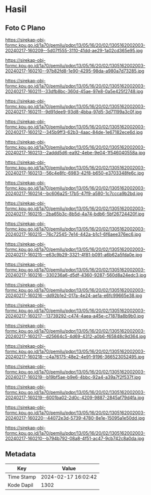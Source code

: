 # Hasil

## Foto C Plano

https://sirekap-obj-formc.kpu.go.id/1a70/pemilu/pdpr/13/05/16/20/02/1305162002003-20240217-160209--5d07f555-3110-41dd-ae29-1a02cd365e95.jpg

https://sirekap-obj-formc.kpu.go.id/1a70/pemilu/pdpr/13/05/16/20/02/1305162002003-20240217-160210--97b82fd8-1e90-4295-98da-a980a7d73285.jpg

https://sirekap-obj-formc.kpu.go.id/1a70/pemilu/pdpr/13/05/16/20/02/1305162002003-20240217-160211--33dfb8bc-360d-45ae-97e8-0a5e425f2748.jpg

https://sirekap-obj-formc.kpu.go.id/1a70/pemilu/pdpr/13/05/16/20/02/1305162002003-20240217-160211--9d91dee9-93d8-4bba-97d5-3d71199a3c0f.jpg

https://sirekap-obj-formc.kpu.go.id/1a70/pemilu/pdpr/13/05/16/20/02/1305162002003-20240217-160212--345b9ff3-62b3-4aac-84de-1e67182ece6d.jpg

https://sirekap-obj-formc.kpu.go.id/1a70/pemilu/pdpr/13/05/16/20/02/1305162002003-20240217-160213--2addd5d6-ea92-4ebe-9e04-1f546040558a.jpg

https://sirekap-obj-formc.kpu.go.id/1a70/pemilu/pdpr/13/05/16/20/02/1305162002003-20240217-160213--56c4e8fc-6983-42f8-b650-e3703348fe6c.jpg

https://sirekap-obj-formc.kpu.go.id/1a70/pemilu/pdpr/13/05/16/20/02/1305162002003-20240217-160214--bc606a25-17b5-47f9-a580-1c7ccca9b2bd.jpg

https://sirekap-obj-formc.kpu.go.id/1a70/pemilu/pdpr/13/05/16/20/02/1305162002003-20240217-160215--2ba65b3c-8b5d-4a74-bdb6-5bf26724420f.jpg

https://sirekap-obj-formc.kpu.go.id/1a70/pemilu/pdpr/13/05/16/20/02/1305162002003-20240217-160215--76c72545-7e14-442a-b1c1-6f6aee376ec6.jpg

https://sirekap-obj-formc.kpu.go.id/1a70/pemilu/pdpr/13/05/16/20/02/1305162002003-20240217-160215--e63c9b29-3321-4f81-b091-a6b62a5fda0e.jpg

https://sirekap-obj-formc.kpu.go.id/1a70/pemilu/pdpr/13/05/16/20/02/1305162002003-20240217-160216--330236a6-d5df-4360-9287-560d8a24edc3.jpg

https://sirekap-obj-formc.kpu.go.id/1a70/pemilu/pdpr/13/05/16/20/02/1305162002003-20240217-160216--dd92b1e2-017a-4e24-ae1a-e6fc99665e38.jpg

https://sirekap-obj-formc.kpu.go.id/1a70/pemilu/pdpr/13/05/16/20/02/1305162002003-20240217-160217--13739292-c474-4aea-a45e-c71878a8b9b0.jpg

https://sirekap-obj-formc.kpu.go.id/1a70/pemilu/pdpr/13/05/16/20/02/1305162002003-20240217-160217--d25664c5-4d69-4312-a0b6-f65848c9d364.jpg

https://sirekap-obj-formc.kpu.go.id/1a70/pemilu/pdpr/13/05/16/20/02/1305162002003-20240217-160218--c4a76175-48e2-4e91-9196-366523052495.jpg

https://sirekap-obj-formc.kpu.go.id/1a70/pemilu/pdpr/13/05/16/20/02/1305162002003-20240217-160219--b19bf5ae-b9e6-4bbc-92a4-a39a7f2f537f.jpg

https://sirekap-obj-formc.kpu.go.id/1a70/pemilu/pdpr/13/05/16/20/02/1305162002003-20240217-160219--6001ba02-2d0c-4209-9887-2845af79d4fa.jpg

https://sirekap-obj-formc.kpu.go.id/1a70/pemilu/pdpr/13/05/16/20/02/1305162002003-20240217-160220--44072e3d-5739-4780-8e1e-15095a1e50dd.jpg

https://sirekap-obj-formc.kpu.go.id/1a70/pemilu/pdpr/13/05/16/20/02/1305162002003-20240217-160210--b794b792-08a8-4f51-ac47-9cb742c8a0da.jpg


## Metadata

| Key        | Value               |
| ---------- | ------------------- |
| Time Stamp | 2024-02-17 16:02:42 |
| Kode Dapil | 1302                |



